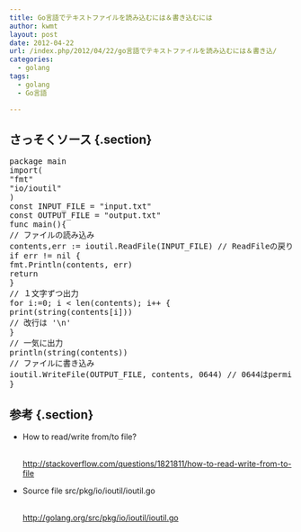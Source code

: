 ```yaml
---
title: Go言語でテキストファイルを読み込むには＆書き込むには
author: kwmt
layout: post
date: 2012-04-22
url: /index.php/2012/04/22/go言語でテキストファイルを読み込むには＆書き込/
categories:
  - golang
tags:
  - golang
  - Go言語

---
```

## さっそくソース {.section}

<pre class="brush: golang; title: ; notranslate" title="">package main
import(
"fmt"
"io/ioutil"
)
const INPUT_FILE = "input.txt"
const OUTPUT_FILE = "output.txt"
func main(){
// ファイルの読み込み
contents,err := ioutil.ReadFile(INPUT_FILE) // ReadFileの戻り値は []byte
if err != nil {
fmt.Println(contents, err)
return
}
// １文字ずつ出力
for i:=0; i &lt; len(contents); i++ {
print(string(contents[i]))
// 改行は '\n'
}
// 一気に出力
println(string(contents))
// ファイルに書き込み
ioutil.WriteFile(OUTPUT_FILE, contents, 0644) // 0644はpermission
}
</pre>

## 参考 {.section}

  * How to read/write from/to file?
  
    <a target="_blank" href="http://stackoverflow.com/questions/1821811/how-to-read-write-from-to-file"><br /> http://stackoverflow.com/questions/1821811/how-to-read-write-from-to-file</a> 
  * Source file src/pkg/io/ioutil/ioutil.go 
  
    <a href="http://golang.org/src/pkg/io/ioutil/ioutil.go" target="_blank"><br /> http://golang.org/src/pkg/io/ioutil/ioutil.go</a>